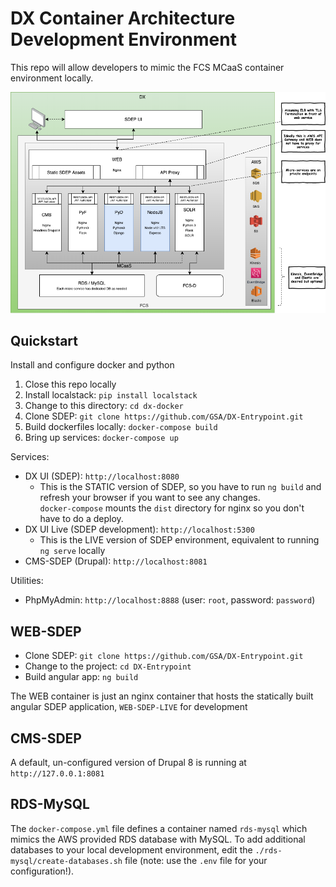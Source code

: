 # DX Container Architecture Development Environment

This repo will allow developers to mimic the FCS MCaaS container environment locally.

![DX Architecture](./docs/DX-Architecture.png)

## Quickstart

Install and configure docker and python

1. Close this repo locally
2. Install localstack: `pip install localstack`
3. Change to this directory: `cd dx-docker`
4. Clone SDEP: `git clone https://github.com/GSA/DX-Entrypoint.git`
5. Build dockerfiles locally:  `docker-compose build`
6. Bring up services: `docker-compose up`

Services:
* DX UI (SDEP): `http://localhost:8080`
  * This is the STATIC version of SDEP, so you have to run `ng build` and refresh your browser if you want to see any changes.  
    `docker-compose` mounts the `dist` directory for nginx so you don't have to do a deploy.
* DX UI Live (SDEP development): `http://localhost:5300`
  * This is the LIVE version of SDEP environment, equivalent to running `ng serve` locally
* CMS-SDEP (Drupal): `http://localhost:8081` 

Utilities:
* PhpMyAdmin: `http://localhost:8888` (user: `root`, password: `password`)

## WEB-SDEP

* Clone SDEP: `git clone https://github.com/GSA/DX-Entrypoint.git`
* Change to the project: `cd DX-Entrypoint`
* Build angular app: `ng build` 

The WEB container is just an nginx container that hosts the statically built angular SDEP application, `WEB-SDEP-LIVE` for development

## CMS-SDEP

A default, un-configured version of Drupal 8 is running at `http://127.0.0.1:8081` 

## RDS-MySQL

The `docker-compose.yml` file defines a container named `rds-mysql` which mimics the AWS provided RDS database with MySQL.  To add additional databases
to your local development environment, edit the `./rds-mysql/create-databases.sh` file (note: use the `.env` file for your configuration!).